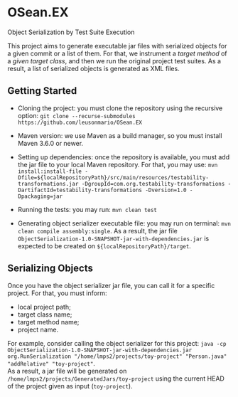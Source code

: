 # OSean.EX
Object Serialization by Test Suite Execution

This project aims to generate executable jar files with serialized objects for a given commit or a list of them. 
For that, we instrument a <i>target method</i> of a <i>given target class</i>, and then we run the original project test suites. 
As a result, a list of serialized objects is generated as XML files. 

## Getting Started
* Cloning the project: you must clone the repository using the recursive option: ```git clone --recurse-submodules https://github.com/leusonmario/OSean.EX```

* Maven version: we use Maven as a build manager, so you must install Maven 3.6.0 or newer.

* Setting up dependencies: once the repository is available, you must add the jar file to your local Maven repository. 
For that, you may use: ```mvn install:install-file -Dfile=${localRepositoryPath}/src/main/resources/testability-transformations.jar -DgroupId=com.org.testability-transformations -DartifactId=testability-transformations -Dversion=1.0 -Dpackaging=jar```

* Running the tests: you may run: ```mvn clean test```

* Generating object serializer executable file: you may run on terminal: ```mvn clean compile assembly:single```. As a result, the jar file ```ObjectSerialization-1.0-SNAPSHOT-jar-with-dependencies.jar``` is expected to be created on ```${localRepositoryPath}/target```. 

## Serializing Objects
Once you have the object serializer jar file, you can call it for a specific project. For that, you must inform:
* local project path; 
* target class name; 
* target method name; 
* project name. 

For example, consider calling the object serializer for this project: ```java -cp ObjectSerialization-1.0-SNAPSHOT-jar-with-dependencies.jar org.RunSerialization "/home/lmps2/projects/toy-project" "Person.java" "addRelative" "toy-project"```.  
As a result, a jar file will be generated on ```/home/lmps2/projects/GeneratedJars/toy-project``` using the current HEAD of the project given as input (```toy-project```). 